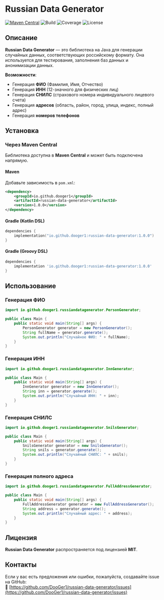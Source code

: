 # Russian Data Generator
[![Maven Central](https://img.shields.io/maven-central/v/io.github.dooger1/russian-data-generator.svg)](https://search.maven.org/artifact/io.github.dooger1/russian-data-generator/)
![Build](https://github.com/DooGer1/russian-data-generator/actions/workflows/build.yml/badge.svg)
![Coverage](https://img.shields.io/badge/coverage-96%25-brightgreen)
![License](https://img.shields.io/badge/license-MIT-blue)

## Описание
**Russian Data Generator** — это библиотека на Java для генерации случайных данных, соответствующих российскому формату. Она используется для тестирования, заполнения баз данных и анонимизации данных.

**Возможности**:
- Генерация **ФИО** (Фамилия, Имя, Отчество)
- Генерация **ИНН** (12-значного для физических лиц)
- Генерация **СНИЛС** (страхового номера индивидуального лицевого счета)
- Генерация **адресов** (область, район, город, улица, индекс, полный адрес)
- Генерация **номеров телефонов**

## Установка
### **Через Maven Central**
Библиотека доступна в **Maven Central** и может быть подключена напрямую.

#### **Maven**
Добавьте зависимость в `pom.xml`:
```xml
<dependency>
    <groupId>io.github.dooger1</groupId>
    <artifactId>russian-data-generator</artifactId>
    <version>1.0.0</version>
</dependency>
```

#### **Gradle (Kotlin DSL)**
```kotlin
dependencies {
    implementation("io.github.dooger1:russian-data-generator:1.0.0")
}
```

#### **Gradle (Groovy DSL)**
```gradle
dependencies {
    implementation 'io.github.dooger1:russian-data-generator:1.0.0'
}
```

## Использование
### **Генерация ФИО**
```java
import io.github.dooger1.russiandatagenerator.PersonGenerator;

public class Main {
    public static void main(String[] args) {
        PersonGenerator generator = new PersonGenerator();
        String fullName = generator.generate();
        System.out.println("Случайное ФИО: " + fullName);
    }
}
```

### **Генерация ИНН**
```java
import io.github.dooger1.russiandatagenerator.InnGenerator;

public class Main {
    public static void main(String[] args) {
        InnGenerator generator = new InnGenerator();
        String inn = generator.generate();
        System.out.println("Случайный ИНН: " + inn);
    }
}
```

### **Генерация СНИЛС**
```java
import io.github.dooger1.russiandatagenerator.SnilsGenerator;

public class Main {
    public static void main(String[] args) {
        SnilsGenerator generator = new SnilsGenerator();
        String snils = generator.generate();
        System.out.println("Случайный СНИЛС: " + snils);
    }
}
```

### **Генерация полного адреса**
```java
import io.github.dooger1.russiandatagenerator.FullAddressGenerator;

public class Main {
    public static void main(String[] args) {
        FullAddressGenerator generator = new FullAddressGenerator();
        String address = generator.generate();
        System.out.println("Случайный адрес: " + address);
    }
}
```

## Лицензия
**Russian Data Generator** распространяется под лицензией **MIT**.

## Контакты
Если у вас есть предложения или ошибки, пожалуйста, создавайте issue на GitHub:  
🔗 [https://github.com/DooGer1/russian-data-generator/issues](https://github.com/DooGer1/russian-data-generator/issues)

